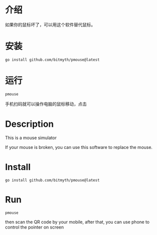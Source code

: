 # 介绍

如果你的鼠标坏了，可以用这个软件替代鼠标。

# 安装

```shell
go install github.com/bitmyth/pmouse@latest
```

# 运行

```shell
pmouse
```

手机扫码就可以操作电脑的鼠标移动，点击

# Description

This is a mouse simulator

If your mouse is broken, you can use this software to replace the mouse.

# Install

```shell
go install github.com/bitmyth/pmouse@latest
```

# Run

```shell
pmouse
```

then scan the QR code by your mobile, after that, you can use phone to control the pointer on screen
